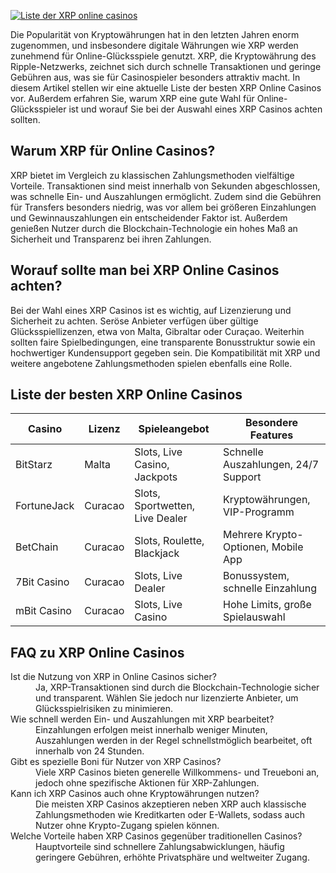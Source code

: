 [![Liste der XRP online casinos](https://123-caf.pages.dev/gitsignup.png)](https://vrmoo.ru/Bt82HjjY)

<p>Die Popularität von Kryptowährungen hat in den letzten Jahren enorm zugenommen, und insbesondere digitale Währungen wie XRP werden zunehmend für Online-Glücksspiele genutzt. XRP, die Kryptowährung des Ripple-Netzwerks, zeichnet sich durch schnelle Transaktionen und geringe Gebühren aus, was sie für Casinospieler besonders attraktiv macht. In diesem Artikel stellen wir eine aktuelle Liste der besten XRP Online Casinos vor. Außerdem erfahren Sie, warum XRP eine gute Wahl für Online-Glücksspieler ist und worauf Sie bei der Auswahl eines XRP Casinos achten sollten.</p>  <h2>Warum XRP für Online Casinos?</h2> <p>XRP bietet im Vergleich zu klassischen Zahlungsmethoden vielfältige Vorteile. Transaktionen sind meist innerhalb von Sekunden abgeschlossen, was schnelle Ein- und Auszahlungen ermöglicht. Zudem sind die Gebühren für Transfers besonders niedrig, was vor allem bei größeren Einzahlungen und Gewinnauszahlungen ein entscheidender Faktor ist. Außerdem genießen Nutzer durch die Blockchain-Technologie ein hohes Maß an Sicherheit und Transparenz bei ihren Zahlungen.</p>  <h2>Worauf sollte man bei XRP Online Casinos achten?</h2> <p>Bei der Wahl eines XRP Casinos ist es wichtig, auf Lizenzierung und Sicherheit zu achten. Seröse Anbieter verfügen über gültige Glücksspiellizenzen, etwa von Malta, Gibraltar oder Curaçao. Weiterhin sollten faire Spielbedingungen, eine transparente Bonusstruktur sowie ein hochwertiger Kundensupport gegeben sein. Die Kompatibilität mit XRP und weitere angebotene Zahlungsmethoden spielen ebenfalls eine Rolle.</p>  <h2>Liste der besten XRP Online Casinos</h2> <table>   <thead>     <tr>       <th>Casino</th>       <th>Lizenz</th>       <th>Spieleangebot</th>       <th>Besondere Features</th>     </tr>   </thead>   <tbody>     <tr>       <td>BitStarz</td>       <td>Malta</td>       <td>Slots, Live Casino, Jackpots</td>       <td>Schnelle Auszahlungen, 24/7 Support</td>     </tr>     <tr>       <td>FortuneJack</td>       <td>Curacao</td>       <td>Slots, Sportwetten, Live Dealer</td>       <td>Kryptowährungen, VIP-Programm</td>     </tr>     <tr>       <td>BetChain</td>       <td>Curacao</td>       <td>Slots, Roulette, Blackjack</td>       <td>Mehrere Krypto-Optionen, Mobile App</td>     </tr>     <tr>       <td>7Bit Casino</td>       <td>Curacao</td>       <td>Slots, Live Dealer</td>       <td>Bonussystem, schnelle Einzahlung</td>     </tr>     <tr>       <td>mBit Casino</td>       <td>Curacao</td>       <td>Slots, Live Casino</td>       <td>Hohe Limits, große Spielauswahl</td>     </tr>   </tbody> </table>  <h2>FAQ zu XRP Online Casinos</h2> <dl>   <dt>Ist die Nutzung von XRP in Online Casinos sicher?</dt>   <dd>Ja, XRP-Transaktionen sind durch die Blockchain-Technologie sicher und transparent. Wählen Sie jedoch nur lizenzierte Anbieter, um Glücksspielrisiken zu minimieren.</dd>    <dt>Wie schnell werden Ein- und Auszahlungen mit XRP bearbeitet?</dt>   <dd>Einzahlungen erfolgen meist innerhalb weniger Minuten, Auszahlungen werden in der Regel schnellstmöglich bearbeitet, oft innerhalb von 24 Stunden.</dd>    <dt>Gibt es spezielle Boni für Nutzer von XRP Casinos?</dt>   <dd>Viele XRP Casinos bieten generelle Willkommens- und Treueboni an, jedoch ohne spezifische Aktionen für XRP-Zahlungen.</dd>    <dt>Kann ich XRP Casinos auch ohne Kryptowährungen nutzen?</dt>   <dd>Die meisten XRP Casinos akzeptieren neben XRP auch klassische Zahlungsmethoden wie Kreditkarten oder E-Wallets, sodass auch Nutzer ohne Krypto-Zugang spielen können.</dd>    <dt>Welche Vorteile haben XRP Casinos gegenüber traditionellen Casinos?</dt>   <dd>Hauptvorteile sind schnellere Zahlungsabwicklungen, häufig geringere Gebühren, erhöhte Privatsphäre und weltweiter Zugang.</dd> </dl>
